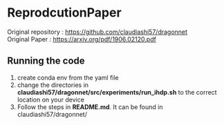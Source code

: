 # ReprodcutionPaper

Original repository :  https://github.com/claudiashi57/dragonnet \
Original Paper  : https://arxiv.org/pdf/1906.02120.pdf

## Running the code
1. create conda env from the yaml file
2. change the directories in **claudiashi57/dragonnet/src/experiments/run_ihdp.sh** to the correct location on your device
3. Follow the steps in __README.md__. It can be found in claudiashi57/dragonnet/
